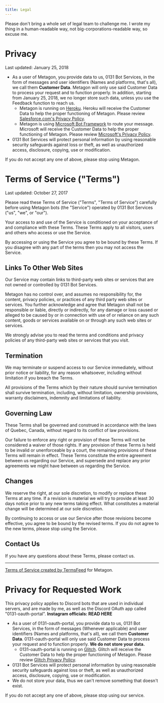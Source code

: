 ```yaml
---
title: Legal
---
```


Please don't bring a whole set of legal team to challenge me. I wrote my thing in a human-readable way, not big-corporations-readable way, so excuse me.

Privacy
==========================
Last updated: January 25, 2018

* As a user of Metagon, you provide data to us, 0131 Bot Services, in the form of messages and user identifiers (Names and platforms, that's all), we call them **Customer Data**. Metagon will only use said Customer Data to process your request and to function properly. In addition, starting from January 25, 2018, we no longer store such data, unless you use the Feedback function to reach us.
  * Metagon is running on [Heroku](http://heroku.com). Heroku will receive the Customer Data to help the proper functioning of Metagon. Please review [Salesforce.com's Privacy Policy](https://www.salesforce.com/company/privacy/).
  * Metagon is using [Microsoft Bot Framework](http://botframework.com) to route your message. Microsoft will receive the Customer Data to help the proper functioning of Metagon. Please review [Microsoft's Privacy Policy](https://aka.ms/bf-privacy).
* 0131 Bot Services will protect personal information by using reasonable security safeguards against loss or theft, as well as unauthorized access, disclosure, copying, use or modification.

If you do not accept any one of above, please stop using Metagon.

Terms of Service ("Terms")  
==========================

Last updated: October 27, 2017

Please read these Terms of Service ("Terms", "Terms of Service") carefully
before using Metagon bots (the "Service") operated by 0131 Bot Services
("us", "we", or "our").

Your access to and use of the Service is conditioned on your acceptance of and
compliance with these Terms. These Terms apply to all visitors, users and
others who access or use the Service.

By accessing or using the Service you agree to be bound by these Terms. If you
disagree with any part of the terms then you may not access the Service.

Links To Other Web Sites  
------------------------

Our Service may contain links to third-party web sites or services that are
not owned or controlled by 0131 Bot Services.

Metagon has no control over, and assumes no responsibility for, the content,
privacy policies, or practices of any third party web sites or services. You
further acknowledge and agree that Metagon shall not be responsible or liable,
directly or indirectly, for any damage or loss caused or alleged to be caused
by or in connection with use of or reliance on any such content, goods or
services available on or through any such web sites or services.

We strongly advise you to read the terms and conditions and privacy policies
of any third-party web sites or services that you visit.

Termination  
-----------

We may terminate or suspend access to our Service immediately, without prior
notice or liability, for any reason whatsoever, including without limitation
if you breach the Terms.

All provisions of the Terms which by their nature should survive termination
shall survive termination, including, without limitation, ownership
provisions, warranty disclaimers, indemnity and limitations of liability.

Governing Law  
-------------

These Terms shall be governed and construed in accordance with the laws of
Quebec, Canada, without regard to its conflict of law provisions.

Our failure to enforce any right or provision of these Terms will not be
considered a waiver of those rights. If any provision of these Terms is held
to be invalid or unenforceable by a court, the remaining provisions of these
Terms will remain in effect. These Terms constitute the entire agreement
between us regarding our Service, and supersede and replace any prior
agreements we might have between us regarding the Service.

Changes
-------

We reserve the right, at our sole discretion, to modify or replace these Terms
at any time. If a revision is material we will try to provide at least 30 days
notice prior to any new terms taking effect. What constitutes a material
change will be determined at our sole discretion.

By continuing to access or use our Service after those revisions become
effective, you agree to be bound by the revised terms. If you do not agree to
the new terms, please stop using the Service.

Contact Us  
----------

If you have any questions about these Terms, please contact us.

---
[Terms of Service created by TermsFeed](https://termsfeed.com/terms-service/) for Metagon.

Privacy for Requested Work
==========================

This privacy policy applies to Discord bots that are used in individual servers, and are made by me, as well as the Discord OAuth app called "0131-oauth-portal". **Instagram officials: READ HERE**

* As a user of 0131-oauth-portal, you provide data to us, 0131 Bot Services, in the form of messages (Whenever applicable) and user identifiers (Names and platforms, that's all), we call them **Customer Data**. 0131-oauth-portal will only use said Customer Data to process your request and to function properly. **We do not store your data.**
  * 0131-oauth-portal is running on [Glitch](http://glitch.com). Glitch will receive the Customer Data to help the proper functioning of Metagon. Please review [Glitch Privacy Policy](https://glitch.com/legal#privacy).
* 0131 Bot Services will protect personal information by using reasonable security safeguards against loss or theft, as well as unauthorized access, disclosure, copying, use or modification.
* We do not store your data, thus we can't remove something that doesn't exist.

If you do not accept any one of above, please stop using our service.
